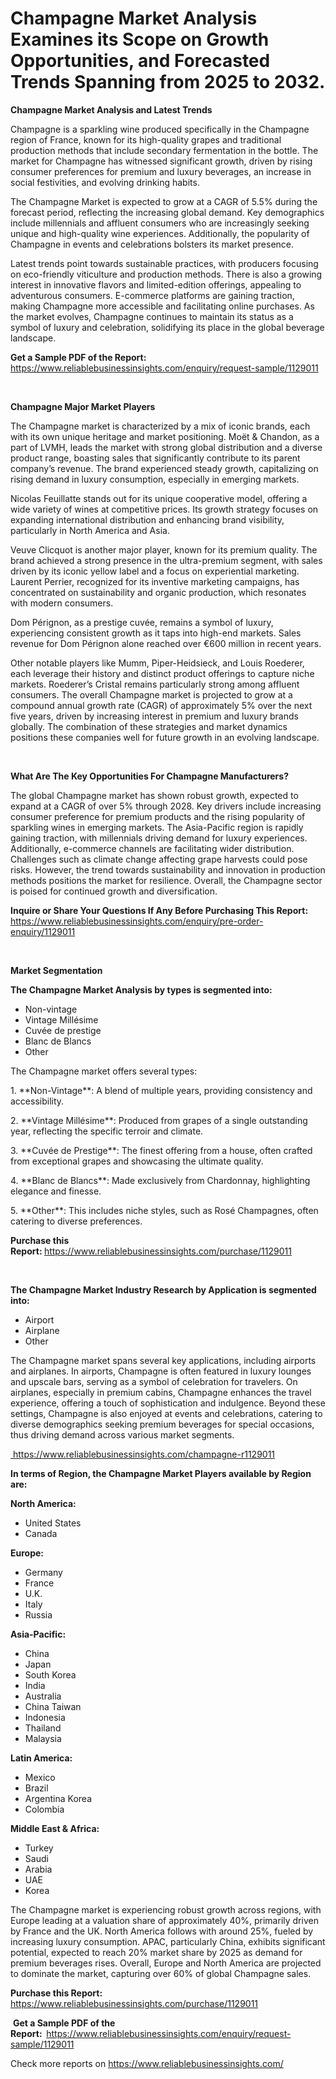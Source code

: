 <p><h1>Champagne Market Analysis Examines its Scope on Growth Opportunities, and Forecasted Trends Spanning from 2025 to 2032.</h1></p><p><strong>Champagne Market Analysis and Latest Trends</strong></p>
<p><p>Champagne is a sparkling wine produced specifically in the Champagne region of France, known for its high-quality grapes and traditional production methods that include secondary fermentation in the bottle. The market for Champagne has witnessed significant growth, driven by rising consumer preferences for premium and luxury beverages, an increase in social festivities, and evolving drinking habits.</p><p>The Champagne Market is expected to grow at a CAGR of 5.5% during the forecast period, reflecting the increasing global demand. Key demographics include millennials and affluent consumers who are increasingly seeking unique and high-quality wine experiences. Additionally, the popularity of Champagne in events and celebrations bolsters its market presence. </p><p>Latest trends point towards sustainable practices, with producers focusing on eco-friendly viticulture and production methods. There is also a growing interest in innovative flavors and limited-edition offerings, appealing to adventurous consumers. E-commerce platforms are gaining traction, making Champagne more accessible and facilitating online purchases. As the market evolves, Champagne continues to maintain its status as a symbol of luxury and celebration, solidifying its place in the global beverage landscape.</p></p>
<p><strong>Get a Sample PDF of the Report:&nbsp;</strong> <a href="https://www.reliablebusinessinsights.com/enquiry/request-sample/1129011?utm_campaign=3109&utm_medium=2&utm_source=Github&utm_content=ia&utm_term=04042025&utm_id=champagne">https://www.reliablebusinessinsights.com/enquiry/request-sample/1129011</a></p>
<p>&nbsp;</p>
<p><strong>Champagne Major Market Players</strong></p>
<p><p>The Champagne market is characterized by a mix of iconic brands, each with its own unique heritage and market positioning. Moët & Chandon, as a part of LVMH, leads the market with strong global distribution and a diverse product range, boasting sales that significantly contribute to its parent company’s revenue. The brand experienced steady growth, capitalizing on rising demand in luxury consumption, especially in emerging markets.</p><p>Nicolas Feuillatte stands out for its unique cooperative model, offering a wide variety of wines at competitive prices. Its growth strategy focuses on expanding international distribution and enhancing brand visibility, particularly in North America and Asia.</p><p>Veuve Clicquot is another major player, known for its premium quality. The brand achieved a strong presence in the ultra-premium segment, with sales driven by its iconic yellow label and a focus on experiential marketing. Laurent Perrier, recognized for its inventive marketing campaigns, has concentrated on sustainability and organic production, which resonates with modern consumers.</p><p>Dom Pérignon, as a prestige cuvée, remains a symbol of luxury, experiencing consistent growth as it taps into high-end markets. Sales revenue for Dom Pérignon alone reached over €600 million in recent years. </p><p>Other notable players like Mumm, Piper-Heidsieck, and Louis Roederer, each leverage their history and distinct product offerings to capture niche markets. Roederer’s Cristal remains particularly strong among affluent consumers. The overall Champagne market is projected to grow at a compound annual growth rate (CAGR) of approximately 5% over the next five years, driven by increasing interest in premium and luxury brands globally. The combination of these strategies and market dynamics positions these companies well for future growth in an evolving landscape.</p></p>
<p>&nbsp;</p>
<p><strong>What Are The Key Opportunities For Champagne Manufacturers?</strong></p>
<p><p>The global Champagne market has shown robust growth, expected to expand at a CAGR of over 5% through 2028. Key drivers include increasing consumer preference for premium products and the rising popularity of sparkling wines in emerging markets. The Asia-Pacific region is rapidly gaining traction, with millennials driving demand for luxury experiences. Additionally, e-commerce channels are facilitating wider distribution. Challenges such as climate change affecting grape harvests could pose risks. However, the trend towards sustainability and innovation in production methods positions the market for resilience. Overall, the Champagne sector is poised for continued growth and diversification.</p></p>
<p><strong>Inquire or Share Your Questions If Any Before Purchasing This Report:</strong> <a href="https://www.reliablebusinessinsights.com/enquiry/pre-order-enquiry/1129011?utm_campaign=3109&utm_medium=2&utm_source=Github&utm_content=ia&utm_term=04042025&utm_id=champagne">https://www.reliablebusinessinsights.com/enquiry/pre-order-enquiry/1129011</a></p>
<p>&nbsp;</p>
<p><strong>Market Segmentation</strong></p>
<p><strong>The Champagne Market Analysis by types is segmented into:</strong></p>
<p><ul><li>Non-vintage</li><li>Vintage Millésime</li><li>Cuvée de prestige</li><li>Blanc de Blancs</li><li>Other</li></ul></p>
<p><p>The Champagne market offers several types: </p><p>1. **Non-Vintage**: A blend of multiple years, providing consistency and accessibility. </p><p>2. **Vintage Millésime**: Produced from grapes of a single outstanding year, reflecting the specific terroir and climate. </p><p>3. **Cuvée de Prestige**: The finest offering from a house, often crafted from exceptional grapes and showcasing the ultimate quality. </p><p>4. **Blanc de Blancs**: Made exclusively from Chardonnay, highlighting elegance and finesse. </p><p>5. **Other**: This includes niche styles, such as Rosé Champagnes, often catering to diverse preferences.</p></p>
<p><strong>Purchase this Report:&nbsp;</strong><a href="https://www.reliablebusinessinsights.com/purchase/1129011?utm_campaign=3109&utm_medium=2&utm_source=Github&utm_content=ia&utm_term=04042025&utm_id=champagne">https://www.reliablebusinessinsights.com/purchase/1129011</a></p>
<p>&nbsp;</p>
<p><strong>The Champagne Market Industry Research by Application is segmented into:</strong></p>
<p><ul><li>Airport</li><li>Airplane</li><li>Other</li></ul></p>
<p><p>The Champagne market spans several key applications, including airports and airplanes. In airports, Champagne is often featured in luxury lounges and upscale bars, serving as a symbol of celebration for travelers. On airplanes, especially in premium cabins, Champagne enhances the travel experience, offering a touch of sophistication and indulgence. Beyond these settings, Champagne is also enjoyed at events and celebrations, catering to diverse demographics seeking premium beverages for special occasions, thus driving demand across various market segments.</p></p>
<p><a href="https://www.reliablebusinessinsights.com/champagne-r1129011?utm_campaign=3109&utm_medium=2&utm_source=Github&utm_content=ia&utm_term=04042025&utm_id=champagne">&nbsp;https://www.reliablebusinessinsights.com/champagne-r1129011</a></p>
<p><strong>In terms of Region, the Champagne Market Players available by Region are:</strong></p>
<p>
    <p> <strong> North America: </strong>
        <ul>
            <li>United States</li>
            <li>Canada</li>
        </ul>
        </p> 
    <p> <strong> Europe: </strong>
        <ul>
            <li>Germany</li>
            <li>France</li>
            <li>U.K.</li>
            <li>Italy</li>
            <li>Russia</li>
        </ul>
        </p> 
    <p> <strong> Asia-Pacific: </strong>
        <ul>
            <li>China</li>
            <li>Japan</li>
            <li>South Korea</li>
            <li>India</li>
            <li>Australia</li>
            <li>China Taiwan</li>
            <li>Indonesia</li>
            <li>Thailand</li>
            <li>Malaysia</li>
        </ul>
        </p> 
    <p> <strong> Latin America: </strong>
        <ul>
            <li>Mexico</li>
            <li>Brazil</li>
            <li>Argentina Korea</li>
            <li>Colombia</li>
        </ul>
        </p> 
    <p> <strong> Middle East & Africa: </strong>
        <ul>
            <li>Turkey</li>
            <li>Saudi</li>
            <li>Arabia</li>
            <li>UAE</li>
            <li>Korea</li>
        </ul>
    </p>
    </p>
<p><p>The Champagne market is experiencing robust growth across regions, with Europe leading at a valuation share of approximately 40%, primarily driven by France and the UK. North America follows with around 25%, fueled by increasing luxury consumption. APAC, particularly China, exhibits significant potential, expected to reach 20% market share by 2025 as demand for premium beverages rises. Overall, Europe and North America are projected to dominate the market, capturing over 60% of global Champagne sales.</p></p>
<p><strong>Purchase this Report: </strong><a href="https://www.reliablebusinessinsights.com/purchase/1129011?utm_campaign=3109&utm_medium=2&utm_source=Github&utm_content=ia&utm_term=04042025&utm_id=champagne">https://www.reliablebusinessinsights.com/purchase/1129011</a></p>
<p>&nbsp;<strong>Get a Sample PDF of the Report:&nbsp;&nbsp;</strong><a href="https://www.reliablebusinessinsights.com/enquiry/request-sample/1129011?utm_campaign=3109&utm_medium=2&utm_source=Github&utm_content=ia&utm_term=04042025&utm_id=champagne">https://www.reliablebusinessinsights.com/enquiry/request-sample/1129011</a></p>
<p><strong></strong></p>
<p>Check more reports on <a href="https://www.reliablebusinessinsights.com/?utm_campaign=3109&utm_medium=2&utm_source=Github&utm_content=ia&utm_term=04042025&utm_id=champagne">https://www.reliablebusinessinsights.com/</a></p>